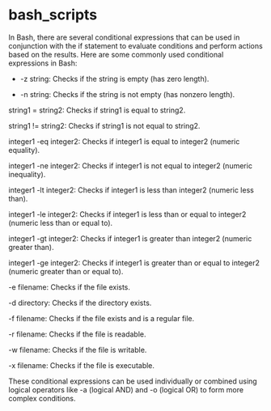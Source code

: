 # bash_scripts

In Bash, there are several conditional expressions that can be used in conjunction with the if statement to evaluate conditions and perform actions based on the results. Here are some commonly used conditional expressions in Bash:

* -z string: Checks if the string is empty (has zero length).

* -n string: Checks if the string is not empty (has nonzero length).

string1 = string2: Checks if string1 is equal to string2.

string1 != string2: Checks if string1 is not equal to string2.

integer1 -eq integer2: Checks if integer1 is equal to integer2 (numeric equality).

integer1 -ne integer2: Checks if integer1 is not equal to integer2 (numeric inequality).

integer1 -lt integer2: Checks if integer1 is less than integer2 (numeric less than).

integer1 -le integer2: Checks if integer1 is less than or equal to integer2 (numeric less than or equal to).

integer1 -gt integer2: Checks if integer1 is greater than integer2 (numeric greater than).

integer1 -ge integer2: Checks if integer1 is greater than or equal to integer2 (numeric greater than or equal to).

-e filename: Checks if the file exists.

-d directory: Checks if the directory exists.

-f filename: Checks if the file exists and is a regular file.

-r filename: Checks if the file is readable.

-w filename: Checks if the file is writable.

-x filename: Checks if the file is executable.

These conditional expressions can be used individually or combined using logical operators like -a (logical AND) and -o (logical OR) to form more complex conditions.

